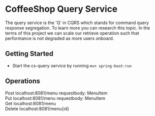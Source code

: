 # CoffeeShop Query Service
The query service is the 'Q' in CQRS which stands for command query response segregation.  To learn more you can research this topic.  In the terms of this project we can scale our retrieve operation such that performance is not degraded as more users onboard.

## Getting Started
* Start the cs-query service by running `mvn spring-boot:run`


## Operations

Post   localhost:8081/menu requestbody: MenuItem   
Put    localhost:8081/menu requestbody: MenuItem   
Get    localhost:8081/menu   
Delete localhost:8081/menu{id}   


